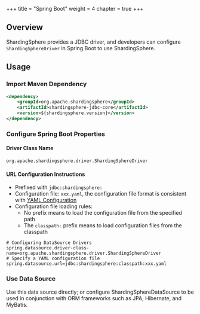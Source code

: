 +++
title = "Spring Boot"
weight = 4
chapter = true
+++

## Overview

ShardingSphere provides a JDBC driver, and developers can configure `ShardingSphereDriver` in Spring Boot to use ShardingSphere.
## Usage

### Import Maven Dependency

```xml
<dependency>
    <groupId>org.apache.shardingsphere</groupId>
    <artifactId>shardingsphere-jdbc-core</artifactId>
    <version>${shardingsphere.version}</version>
</dependency>
```

### Configure Spring Boot Properties

#### Driver Class Name

`org.apache.shardingsphere.driver.ShardingSphereDriver`

#### URL Configuration Instructions

- Prefixed with `jdbc:shardingsphere:`
- Configuration file: `xxx.yaml`, the configuration file format is consistent with [YAML Configuration](/en/user-manual/shardingsphere-jdbc/yaml-config)
- Configuration file loading rules:
  - No prefix means to load the configuration file from the specified path
  - The `classpath:` prefix means to load configuration files from the classpath

```properties
# Configuring DataSource Drivers
spring.datasource.driver-class-name=org.apache.shardingsphere.driver.ShardingSphereDriver
# Specify a YAML configuration file
spring.datasource.url=jdbc:shardingsphere:classpath:xxx.yaml
```

### Use Data Source

Use this data source directly; or configure ShardingSphereDataSource to be used in conjunction with ORM frameworks such as JPA, Hibernate, and MyBatis.
